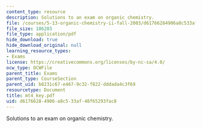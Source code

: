 ```yaml
---
content_type: resource
description: Solutions to an exam on organic chemistry.
file: /courses/5-13-organic-chemistry-ii-fall-2003/d61766284906a8c533af48f65293fac8_mt4_key.pdf
file_size: 186283
file_type: application/pdf
hide_download: true
hide_download_original: null
learning_resource_types:
- Exams
license: https://creativecommons.org/licenses/by-nc-sa/4.0/
ocw_type: OCWFile
parent_title: Exams
parent_type: CourseSection
parent_uid: b8231c67-e467-9c32-f822-dddada4c3f69
resourcetype: Document
title: mt4_key.pdf
uid: d6176628-4906-a8c5-33af-48f65293fac8
---
```

Solutions to an exam on organic chemistry.